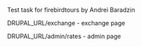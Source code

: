 Test task for firebirdtours by Andrei Baradzin

DRUPAL_URL/exchange - exchange page

DRUPAL_URL/admin/rates - admin page